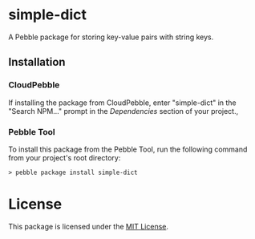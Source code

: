 # simple-dict

A Pebble package for storing key-value pairs with string keys.

## Installation

### CloudPebble

If installing the package from CloudPebble, enter "simple-dict" in
the "Search NPM..." prompt in the *Dependencies* section of your project.,

### Pebble Tool

To install this package from the Pebble Tool, run the following command from
your project's root directory:

```
> pebble package install simple-dict
```

# License

This package is licensed under the [MIT License](./LICENSE).

